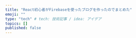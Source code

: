 ```yaml
---
title: "React初心者がFirebaseを使ったブログを作ったのでまとめた"
emoji: ""
type: "tech" # tech: 技術記事 / idea: アイデア
topics: []
published: false
---
```

